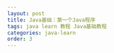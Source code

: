 ```yaml
---
layout: post
title: Java基础：第一个Java程序
tags: java learn 教程 Java基础教程
categories: java-learn
order: 3
---
```


### 